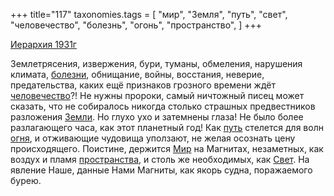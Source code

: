 +++
title="117"
taxonomies.tags = [
 "мир",
 "Земля",
 "путь",
 "свет",
 "человечество",
 "болезнь",
 "огонь",
 "пространство",
]
+++

[Иерархия 1931г](/agni/1931)

Землетрясения, извержения, бури, туманы, обмеления, нарушения климата, [болезни](/tags/болезнь), обнищание, войны, восстания, неверие, предательства, каких ещё признаков грозного времени ждёт [человечество](/tags/человечество)?! Не нужны пророки, самый ничтожный писец может сказать, что не собиралось никогда столько страшных предвестников разложения [Земли](/tags/Земля). Но глухо ухо и затемнены глаза! Не было более разлагающего часа, как этот планетный год! Как [путь](/tags/путь) стелется для волн [огня](/tags/огонь), и отживающие чудовища уползают, не желая осознать цену происходящего. Поистине, держится [Мир](/tags/мир) на Магнитах, незаметных, как воздух и пламя [пространства](/tags/пространство), и столь же необходимых, как [Свет](/tags/свет). На явление Наше, данные Нами Магниты, как якорь судна, поражаемого бурею.   

